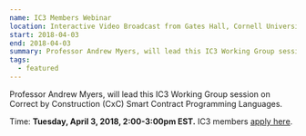 ```yaml
---
name: IC3 Members Webinar
location: Interactive Video Broadcast from Gates Hall, Cornell University, Ithaca, New York
start: 2018-04-03
end: 2018-04-03
summary: Professor Andrew Myers, will lead this IC3 Working Group session on Correct by Construction (CxC) Smart Contract Programming Languages.
tags:
  - featured
---
```

Professor Andrew Myers, will lead this IC3 Working Group session on Correct by Construction (CxC) Smart Contract Programming Languages.

Time: **Tuesday, April 3, 2018, 2:00-3:00pm EST.** IC3 members [apply here](https://docs.google.com/forms/d/e/1FAIpQLSdYwvouF4V6hoocwzdpRjoxQm2NH1ab7e3HyWmkcAQMsVqIlg/viewform).
